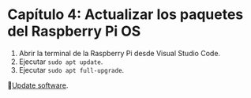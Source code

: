 # Capítulo 4: Actualizar los paquetes del Raspberry Pi OS

1. Abrir la terminal de la Raspberry Pi desde Visual Studio Code.
2. Ejecutar `sudo apt update`.
3. Ejecutar `sudo apt full-upgrade`.

📝[Update software](https://www.raspberrypi.com/documentation/computers/os.html#update-software).

